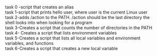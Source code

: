 task 0 -script that creates an alias <br />
task 1-script that prints hello user, where user is the current Linux user <br />
task 2-adds /action to the PATH. /action should be the last directory the shell looks into when looking for a program<br />
task 3-Creates a script that counts the number of directories in the PATH <br>
task 4- Creates a script that lists environment variables <br/>
task 5-Creates a script that lists all local variables and environment variables, and functions <br />
task 6-Creates a script that creates a new local variable
